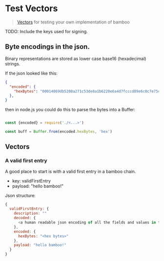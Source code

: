 # Test Vectors 

> [Vectors](./test_vectors.json) for testing your own implementation of bamboo

TODO: Include the keys used for signing.

## Byte encodings in the json.

Binary representations are stored as lower case base16 (hexadecimal) strings.

If the json looked like this: 

```json
{
  "encoded": {
    "hexBytes": "00014069db5208a271c53de8a1b6220e6a4d7fcccd89e6c0c7e75c833e34dc68d932624f2ccf27513f42fb7d0e4390a99b225bad41ba14a6297537246dbe4e6ce150e80d0120b46f22fbd233f30af255294701f96b9fd89220588cdbbb42150164a451e9b11101403e39afaabde37ff1eea5078e3c055c74099102ec1ca6971045ad25f801fd1e7b446bf9b6988f4dce30e5f04b554a6736878e3d2964af0773c78638e84ad20200"
  },
}
```

then in node.js you could do this to parse the bytes into a Buffer:

```js

const {encoded} = require('./<...>')

const buff = Buffer.from(encoded.hexBytes, 'hex')

```

## Vectors

### A valid first entry

A good place to start is with a valid first entry in a bamboo chain.

- key: validFirstEntry
- payload: "hello bamboo!" 

Json structure:

```js
{
  validFirstEntry: {
    description: ""
    decoded: {
      <a human readable json encoding of all the fields and values in the entry.>
    },
    encoded: {
      hexBytes: "<hex bytes>"
    },
    payload: "hello bamboo!" 
  }
}
```

